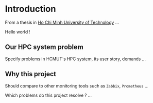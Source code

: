 # Introduction

From a thesis in [Ho Chi Minh University of Technology](https://hcmut.edu.vn/) ...

Hello world !

## Our HPC system problem

Specify problems in HCMUT's HPC system, its user story, demands ...

## Why this project

Should compare to other monitoring tools such as `Zabbix`, `Prometheus` ...

Which problems do this project resolve ? ...
